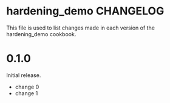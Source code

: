 # hardening_demo CHANGELOG

This file is used to list changes made in each version of the hardening_demo cookbook.

# 0.1.0

Initial release.

- change 0
- change 1

